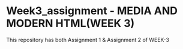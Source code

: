# Week3_assignment  -  MEDIA AND MODERN HTML(WEEK 3)

This repository has both Assignment 1 & Assignment 2 of WEEK-3

